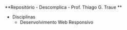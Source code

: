 

**Repositório - Descomplica - Prof. Thiago G. Traue **


 - Disciplinas
    - Desenvolvimento Web Responsivo

